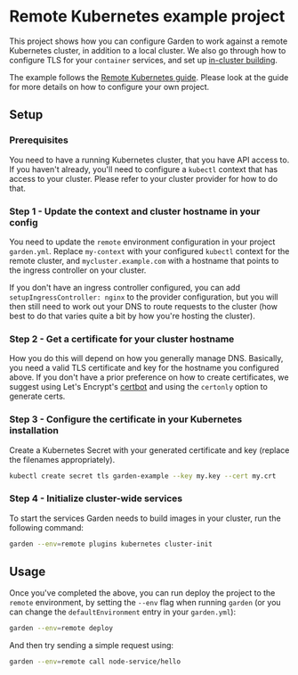 # Remote Kubernetes example project

This project shows how you can configure Garden to work against a remote Kubernetes cluster, in addition to a local
cluster. We also go through how to configure TLS for your `container` services, and set up
[in-cluster building](https://docs.garden.io/v/acorn-0.12/kubernetes-plugins/advanced/in-cluster-building).

The example follows the [Remote Kubernetes guide](https://docs.garden.io/v/acorn-0.12/guides/remote-kubernetes). Please look
at the guide for more details on how to configure your own project.

## Setup

### Prerequisites

You need to have a running Kubernetes cluster, that you have API access to. If you haven't already, you'll need
to configure a `kubectl` context that has access to your cluster.
Please refer to your cluster provider for how to do that.

### Step 1 - Update the context and cluster hostname in your config

You need to update the `remote` environment configuration in your project `garden.yml`.
Replace `my-context` with your configured `kubectl` context for the remote cluster, and `mycluster.example.com`
with a hostname that points to the ingress controller on your cluster.

If you don't have an ingress controller configured, you can add `setupIngressController: nginx` to the provider
configuration, but you will then still need to work out your DNS to route requests to the cluster (how best to do
that varies quite a bit by how you're hosting the cluster).

### Step 2 - Get a certificate for your cluster hostname

How you do this will depend on how you generally manage DNS. Basically, you need a valid TLS certificate and key for
the hostname you configured above. If you don't have a prior preference on how to create certificates, we suggest using
Let's Encrypt's [certbot](https://certbot.eff.org) and using the `certonly` option to generate certs.

### Step 3 - Configure the certificate in your Kubernetes installation

Create a Kubernetes Secret with your generated certificate and key (replace the filenames appropriately).

```sh
kubectl create secret tls garden-example --key my.key --cert my.crt
```

### Step 4 - Initialize cluster-wide services

To start the services Garden needs to build images in your cluster, run the following command:

```sh
garden --env=remote plugins kubernetes cluster-init
```

## Usage

Once you've completed the above, you can run deploy the project to the `remote` environment, by setting the
`--env` flag when running `garden` (or you can change the `defaultEnvironment` entry in your `garden.yml`):

```sh
garden --env=remote deploy
```

And then try sending a simple request using:

```sh
garden --env=remote call node-service/hello
```
